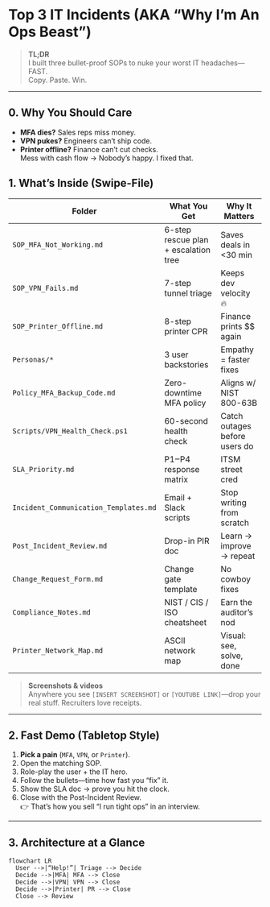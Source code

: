 # Top 3 IT Incidents (AKA “Why I’m An Ops Beast”)

> **TL;DR**  
> I built three bullet-proof SOPs to nuke your worst IT headaches—FAST.  
> Copy. Paste. Win.

---

## 0. Why You Should Care
- **MFA dies?** Sales reps miss money.  
- **VPN pukes?** Engineers can’t ship code.  
- **Printer offline?** Finance can’t cut checks.  
Mess with cash flow → Nobody’s happy. I fixed that.

## 1. What’s Inside (Swipe-File)
| Folder | What You Get | Why It Matters |
| --- | --- | --- |
| `SOP_MFA_Not_Working.md` | 6-step rescue plan + escalation tree | Saves deals in <30 min |
| `SOP_VPN_Fails.md` | 7-step tunnel triage | Keeps dev velocity 🔥 |
| `SOP_Printer_Offline.md` | 8-step printer CPR | Finance prints $$ again |
| `Personas/*` | 3 user backstories | Empathy = faster fixes |
| `Policy_MFA_Backup_Code.md` | Zero-downtime MFA policy | Aligns w/ NIST 800-63B |
| `Scripts/VPN_Health_Check.ps1` | 60-second health check | Catch outages before users do |
| `SLA_Priority.md` | P1‒P4 response matrix | ITSM street cred |
| `Incident_Communication_Templates.md` | Email + Slack scripts | Stop writing from scratch |
| `Post_Incident_Review.md` | Drop-in PIR doc | Learn → improve → repeat |
| `Change_Request_Form.md` | Change gate template | No cowboy fixes |
| `Compliance_Notes.md` | NIST / CIS / ISO cheatsheet | Earn the auditor’s nod |
| `Printer_Network_Map.md` | ASCII network map | Visual: see, solve, done |

> **Screenshots & videos**  
> Anywhere you see `[INSERT SCREENSHOT]` or `[YOUTUBE LINK]`—drop your real stuff. Recruiters love receipts.

---

## 2. Fast Demo (Tabletop Style)
1. **Pick a pain** (`MFA`, `VPN`, or `Printer`).  
2. Open the matching SOP.  
3. Role-play the user + the IT hero.  
4. Follow the bullets—time how fast you “fix” it.  
5. Show the SLA doc → prove you hit the clock.  
6. Close with the Post-Incident Review.  
👉 That’s how you sell “I run tight ops” in an interview.

---

## 3. Architecture at a Glance
```mermaid
flowchart LR
  User -->|“Help!”| Triage --> Decide
  Decide -->|MFA| MFA --> Close
  Decide -->|VPN| VPN --> Close
  Decide -->|Printer| PR --> Close
  Close --> Review
